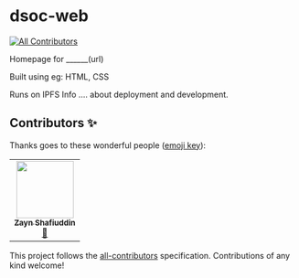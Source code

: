 # dsoc-web
<!-- ALL-CONTRIBUTORS-BADGE:START - Do not remove or modify this section -->
[![All Contributors](https://img.shields.io/badge/all_contributors-1-orange.svg?style=flat-square)](#contributors-)
<!-- ALL-CONTRIBUTORS-BADGE:END -->

Homepage for ______(url)

Built using eg: HTML, CSS

Runs on IPFS
Info .... about deployment and development.

## Contributors ✨

Thanks goes to these wonderful people ([emoji key](https://allcontributors.org/docs/en/emoji-key)):

<!-- ALL-CONTRIBUTORS-LIST:START - Do not remove or modify this section -->
<!-- prettier-ignore-start -->
<!-- markdownlint-disable -->
<table>
  <tr>
    <td align="center"><a href="https://zayn.world"><img src="https://avatars.githubusercontent.com/u/27734099?v=4?s=100" width="100px;" alt=""/><br /><sub><b>Zayn Shafiuddin</b></sub></a><br /><a href="#design-Cwayon" title="Design">🎨</a></td>
  </tr>
</table>

<!-- markdownlint-restore -->
<!-- prettier-ignore-end -->

<!-- ALL-CONTRIBUTORS-LIST:END -->

This project follows the [all-contributors](https://github.com/all-contributors/all-contributors) specification. Contributions of any kind welcome!